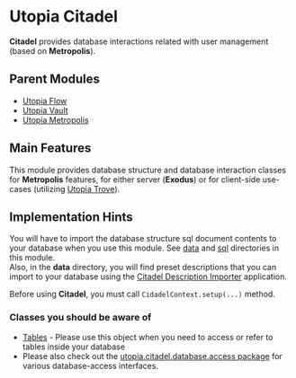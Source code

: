 # Utopia Citadel
**Citadel** provides database interactions related with user management (based on **Metropolis**).

## Parent Modules
- [Utopia Flow](https://github.com/Mikkomario/Utopia-Scala/tree/master/Flow)
- [Utopia Vault](https://github.com/Mikkomario/Utopia-Scala/tree/master/Vault)
- [Utopia Metropolis](https://github.com/Mikkomario/Utopia-Scala/tree/master/Metropolis)

## Main Features
This module provides database structure and database interaction classes for **Metropolis** features, 
for either server (**Exodus**) or for client-side use-cases (utilizing 
[Utopia Trove](https://github.com/Mikkomario/Utopia-Scala/tree/master/Trove)).

## Implementation Hints
You will have to import the database structure sql document contents to your database when you use this module. 
See [data](https://github.com/Mikkomario/Utopia-Scala/tree/master/Citadel/data) and 
[sql](https://github.com/Mikkomario/Utopia-Scala/tree/master/Citadel/data/sql) directories in this module.  
Also, in the **data** directory, you will find preset descriptions that you can import to your database using the 
[Citadel Description Importer](https://github.com/Mikkomario/Utopia-Scala/tree/master/Citadel-Description-Importer) 
application.

Before using **Citadel**, you must call `CidadelContext.setup(...)` method.

### Classes you should be aware of
- [Tables](https://github.com/Mikkomario/Utopia-Scala/blob/master/Citadel/src/utopia/citadel/database/Tables.scala) - 
  Please use this object when you need to access or refer to tables inside your database
- Please also check out the 
  [utopia.citadel.database.access package](https://github.com/Mikkomario/Utopia-Scala/tree/master/Citadel/src/utopia/citadel/database/access) 
  for various database-access interfaces.